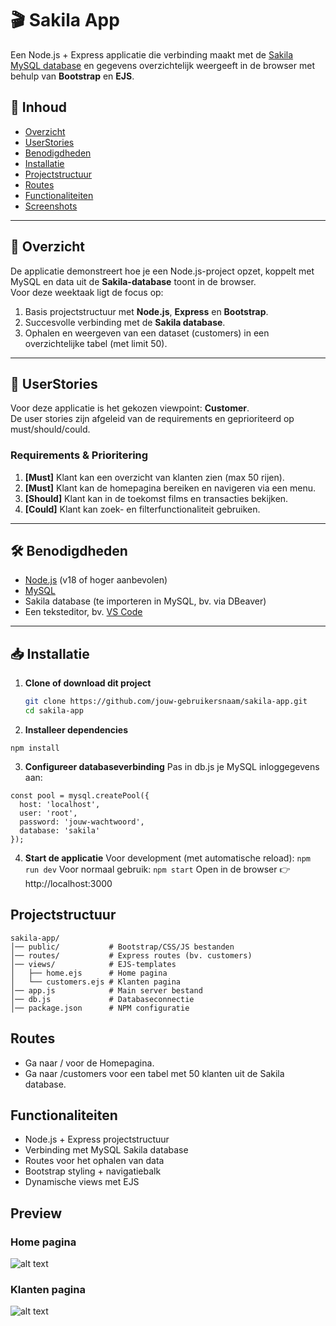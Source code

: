 # 🎬 Sakila App

Een Node.js + Express applicatie die verbinding maakt met de [Sakila MySQL database](https://dev.mysql.com/doc/sakila/en/) en gegevens overzichtelijk weergeeft in de browser met behulp van **Bootstrap** en **EJS**.

## 📌 Inhoud
- [Overzicht](#-overzicht)
- [UserStories](#-userstories)
- [Benodigdheden](#-benodigdheden)
- [Installatie](#-installatie)
- [Projectstructuur](#-projectstructuur)
- [Routes](#-routes)
- [Functionaliteiten](#-functionaliteiten)
- [Screenshots](#-preview)

---

## 🚀 Overzicht
De applicatie demonstreert hoe je een Node.js-project opzet, koppelt met MySQL en data uit de **Sakila-database** toont in de browser.  
Voor deze weektaak ligt de focus op:
1. Basis projectstructuur met **Node.js**, **Express** en **Bootstrap**.
2. Succesvolle verbinding met de **Sakila database**.
3. Ophalen en weergeven van een dataset (customers) in een overzichtelijke tabel (met limit 50).

---
## 📖 UserStories

Voor deze applicatie is het gekozen viewpoint: **Customer**.  
De user stories zijn afgeleid van de requirements en geprioriteerd op must/should/could.

### Requirements & Prioritering
1. **[Must]** Klant kan een overzicht van klanten zien (max 50 rijen).  
2. **[Must]** Klant kan de homepagina bereiken en navigeren via een menu.  
3. **[Should]** Klant kan in de toekomst films en transacties bekijken.  
4. **[Could]** Klant kan zoek- en filterfunctionaliteit gebruiken.  

---

## 🛠 Benodigdheden
- [Node.js](https://nodejs.org/) (v18 of hoger aanbevolen)
- [MySQL](https://dev.mysql.com/downloads/mysql/)
- Sakila database (te importeren in MySQL, bv. via DBeaver)
- Een teksteditor, bv. [VS Code](https://code.visualstudio.com/)

---

## 📥 Installatie

1. **Clone of download dit project**  
   ```bash
   git clone https://github.com/jouw-gebruikersnaam/sakila-app.git
   cd sakila-app
2. **Installeer dependencies**

 ```npm install```

3. **Configureer databaseverbinding**
Pas in db.js je MySQL inloggegevens aan:
```
const pool = mysql.createPool({
  host: 'localhost',
  user: 'root',
  password: 'jouw-wachtwoord',
  database: 'sakila'
});
```
4. **Start de applicatie**
Voor development (met automatische reload):
```npm run dev```
Voor normaal gebruik:
```npm start```
Open in de browser
👉 http://localhost:3000

## Projectstructuur
```
sakila-app/
│── public/           # Bootstrap/CSS/JS bestanden
│── routes/           # Express routes (bv. customers)
│── views/            # EJS-templates
│   ├── home.ejs      # Home pagina
│   └── customers.ejs # Klanten pagina
│── app.js            # Main server bestand
│── db.js             # Databaseconnectie
│── package.json      # NPM configuratie
```
## Routes
- Ga naar / voor de Homepagina.
- Ga naar /customers voor een tabel met 50 klanten uit de Sakila database.

## Functionaliteiten
- Node.js + Express projectstructuur
- Verbinding met MySQL Sakila database
- Routes voor het ophalen van data
- Bootstrap styling + navigatiebalk
- Dynamische views met EJS

## Preview
### Home pagina
![alt text](https://github.com/karim076/Weektaak-1/blob/main/Images/homepage.png?raw=true)
### Klanten pagina
![alt text](https://github.com/karim076/Weektaak-1/blob/main/Images/Klanten.png?raw=true)
